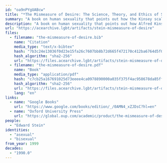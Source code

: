 ```yaml
---
id: "oa9nPYgUABcw"
title: "*The Mismeasure of Desire: The Science, Theory, and Ethics of Sexual Orientation*"
summary: "A book on human sexuality that points out how the Kinsey scale fails to account for asexuals"
description: "A book on human sexuality that points out how Alfred Kinsey's one-dimensional scale of sexual orientation fails to account for asexuals"
url: "https://acearchive.lgbt/artifacts/stein-mismeasure-of-desire"
files:
  - filename: "the-mismeasure-of-desire.bib"
    name: "Citation"
    media_type: "text/x-bibtex"
    hash: "7b3c24e13036f0d23e15fa26c7607bb8b72d665f472170c412ba6764d5f0f309"
    hash_algorithm: "sha2-256"
    url: "https://files.acearchive.lgbt/artifacts/stein-mismeasure-of-desire/the-mismeasure-of-desire.bib"
  - filename: "the-mismeasure-of-desire.pdf"
    name: "Book"
    media_type: "application/pdf"
    hash: "c7cb25a167691025d73eeee4ca0978890000a035f375f4ac958678da85fff241"
    hash_algorithm: "sha2-256"
    url: "https://files.acearchive.lgbt/artifacts/stein-mismeasure-of-desire/the-mismeasure-of-desire.pdf"
    lang: "en"
links:
  - name: "Google Books"
    url: "https://www.google.com/books/edition/_/0AMN4_xZJDsC?hl=en"
  - name: "Oxford University Press"
    url: "https://global.oup.com/academic/product/the-mismeasure-of-desire-9780195142440?cc=us&lang=en&#"
people:
  - "Edward Stein"
identities:
  - "asexual"
  - "bisexual"
from_year: 1999
decades:
  - "1990.0"
---
```

